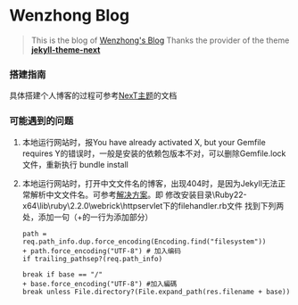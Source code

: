 # Wenzhong Blog

> This is the blog of [Wenzhong's Blog](https://wenzhongxu.github.io)
> Thanks the provider of the theme **[jekyll-theme-next](https://github.com/Simpleyyt/jekyll-theme-next)**

### 搭建指南
具体搭建个人博客的过程可参考[NexT主题](http://theme-next.simpleyyt.com/)的文档

### 可能遇到的问题
1. 本地运行网站时，报You have already activated X, but your Gemfile requires Y的错误时，一般是安装的依赖包版本不对，可以删除Gemfile.lock文件，重新执行 bundle install

2. 本地运行网站时，打开中文文件名的博客，出现404时，是因为Jekyll无法正常解析中文文件名。可参考[解决方案](https://blog.csdn.net/yinaoxiong/article/details/54025482?utm_medium=distribute.pc_relevant_t0.none-task-blog-2%7Edefault%7EBlogCommendFromMachineLearnPai2%7Edefault-1.baidujs&dist_request_id=&depth_1-utm_source=distribute.pc_relevant_t0.none-task-blog-2%7Edefault%7EBlogCommendFromMachineLearnPai2%7Edefault-1.baidujs)。即 修改安装目录\Ruby22-x64\lib\ruby\2.2.0\webrick\httpservlet下的filehandler.rb文件
找到下列两处，添加一句（+的一行为添加部分）
    ```shell
    path = req.path_info.dup.force_encoding(Encoding.find("filesystem"))
    + path.force_encoding("UTF-8") # 加入编码
    if trailing_pathsep?(req.path_info)
    ```
    ```shell
    break if base == "/"
    + base.force_encoding("UTF-8") #加入編碼
    break unless File.directory?(File.expand_path(res.filename + base))
    ```